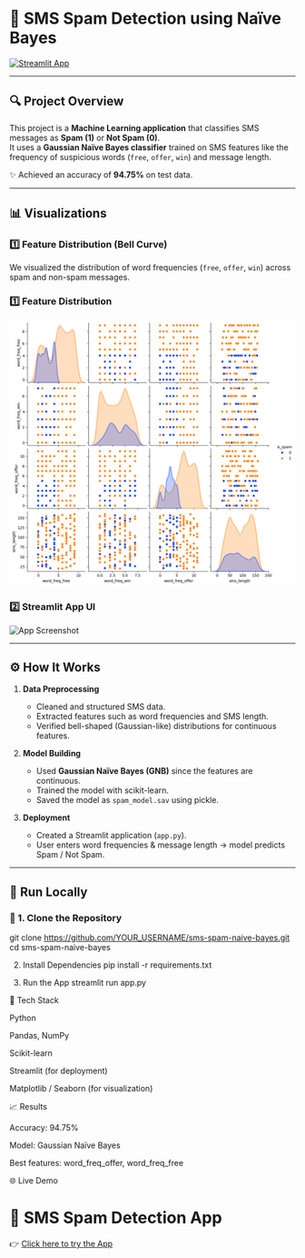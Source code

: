 # 📩 SMS Spam Detection using Naïve Bayes  

[![Streamlit App](https://spam-detection-using-naive-bayes-2da2r9akyve3ubvctpjcua.streamlit.app/)](YOUR_STREAMLIT_APP_LINK_HERE)

---

## 🔍 Project Overview
This project is a **Machine Learning application** that classifies SMS messages as **Spam (1)** or **Not Spam (0)**.  
It uses a **Gaussian Naïve Bayes classifier** trained on SMS features like the frequency of suspicious words (`free`, `offer`, `win`) and message length.  

✨ Achieved an accuracy of **94.75%** on test data.  

---

## 📊 Visualizations
### 1️⃣ Feature Distribution (Bell Curve)  
We visualized the distribution of word frequencies (`free`, `offer`, `win`) across spam and non-spam messages.  
### 1️⃣ Feature Distribution
![Feature Distribution](images/feature.png)


### 2️⃣ Streamlit App UI
![App Screenshot](images/app_screenshot.png)

---

## ⚙️ How It Works
1. **Data Preprocessing**  
   - Cleaned and structured SMS data.  
   - Extracted features such as word frequencies and SMS length.  
   - Verified bell-shaped (Gaussian-like) distributions for continuous features.  

2. **Model Building**  
   - Used **Gaussian Naïve Bayes (GNB)** since the features are continuous.  
   - Trained the model with scikit-learn.  
   - Saved the model as `spam_model.sav` using pickle.  

3. **Deployment**  
   - Created a Streamlit application (`app.py`).  
   - User enters word frequencies & message length → model predicts Spam / Not Spam.  

---

## 🚀 Run Locally

### 🔹 1. Clone the Repository

git clone https://github.com/YOUR_USERNAME/sms-spam-naive-bayes.git
cd sms-spam-naive-bayes

2. Install Dependencies
pip install -r requirements.txt

3. Run the App
streamlit run app.py

🧠 Tech Stack

Python

Pandas, NumPy

Scikit-learn

Streamlit (for deployment)

Matplotlib / Seaborn (for visualization)

📈 Results

Accuracy: 94.75%

Model: Gaussian Naïve Bayes

Best features: word_freq_offer, word_freq_free

🌐 Live Demo

# 📩 SMS Spam Detection App

👉 [Click here to try the App](https://spam-detection-using-naive-bayes-2da2r9akyve3ubvctpjcua.streamlit.app/)
